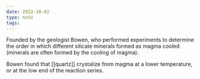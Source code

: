 ```yaml
---
date: 2022-10-02
type: note
tags: 
---
```


Founded by the geologist Bowen, who performed experiments to determine the order in which different silicate minerals formed as magma cooled (minerals are often formed by the cooling of magma).

Bowen found that [[quartz]] crystalize from magma at a lower temperature, or at the low end of the reaction series.
